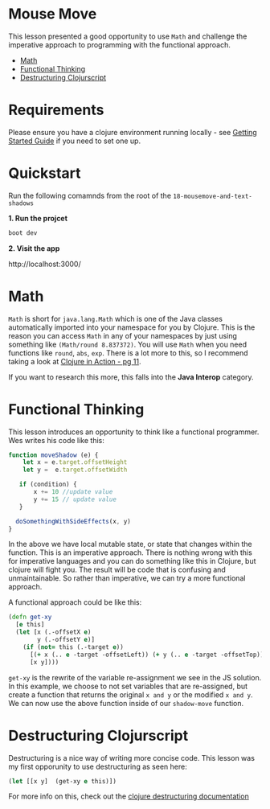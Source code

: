 # Mouse Move

This lesson presented a good opportunity to use `Math` and challenge the imperative approach to programming with the functional approach.

* [Math](#math)
* [Functional Thinking](#functional-thinking)
* [Destructuring Clojurscript](#destructuring-javascript)

# Requirements

Please ensure you have a clojure environment running locally - see [Getting Started Guide](https://github.com/tkjone/clojurescript-30#getting-started) if you need to set one up.


# Quickstart

Run the following comamnds from the root of the `18-mousemove-and-text-shadows`

**1.  Run the projcet**

```bash
boot dev
```

**2.  Visit the app**

http://localhost:3000/


# Math

`Math` is short for `java.lang.Math` which is one of the Java classes automatically imported into your namespace for you by Clojure.  This is the reason you can access `Math` in any of your namespaces by just using something like `(Math/round 8.837372)`.  You will use `Math` when you need functions like `round`, `abs`, `exp`.  There is a lot more to this, so I recommend taking a look at [Clojure in Action - pg 11](https://www.manning.com/books/clojure-in-action-second-edition).

If you want to research this more, this falls into the **Java Interop** category.


# Functional Thinking

This lesson introduces an opportunity to think like a functional programmer.  Wes writes his code like this:

```javascript
function moveShadow (e) {
    let x = e.target.offsetHeight
    let y =  e.target.offsetWidth

   if (condition) {
       x += 10 //update value
       y += 15 // update value
   }

  doSomethingWithSideEffects(x, y)
}
```

In the above we have local mutable state, or state that changes within the function.  This is an imperative approach. There is nothing wrong with this for imperative languages and you can do something like this in Clojure, but clojure will fight you.  The result will be code that is confusing and unmaintainable.  So rather than imperative, we can try a more functional approach.

A functional approach could be like this:

```clojure
(defn get-xy
  [e this]
  (let [x (.-offsetX e)
        y (.-offsetY e)]
    (if (not= this (.-target e))
      [(+ x (.. e -target -offsetLeft)) (+ y (.. e -target -offsetTop))]
      [x y])))
```

`get-xy` is the rewrite of the variable re-assignment we see in the JS solution.  In this example, we choose to not set variables that are re-assigned, but create a function that returns the original `x and y` or the modified `x and y`.  We can now use the above function inside of our `shadow-move` function. 


# Destructuring Clojurscript

Destructuring is a nice way of writing more concise code.  This lesson was my first opporunity to use destructuring as seen here:

```clojure
(let [[x y]  (get-xy e this)])
```

For more info on this, check out the [clojure destructuring documentation](https://clojure.org/guides/destructuring)
